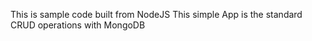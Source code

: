 This is sample code built from NodeJS 
This simple App is the standard CRUD operations with MongoDB

